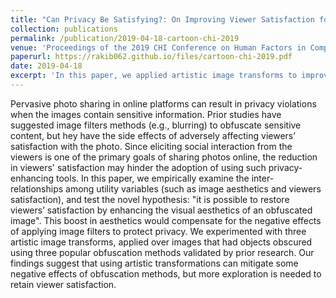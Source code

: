```yaml
---
title: "Can Privacy Be Satisfying?: On Improving Viewer Satisfaction for Privacy-Enhanced Photos Using Aesthetic Transforms"
collection: publications
permalink: /publication/2019-04-18-cartoon-chi-2019
venue: 'Proceedings of the 2019 CHI Conference on Human Factors in Computing Systems'
paperurl: https://rakib062.github.io/files/cartoon-chi-2019.pdf
date: 2019-04-18
excerpt: 'In this paper, we applied artistic image transforms to improve visual aesthetics of privacy-enhanced photos'
---
```


Pervasive photo sharing in online platforms can result in privacy violations when the images contain sensitive information. Prior studies have suggested image filters methods (e.g., blurring) to obfuscate sensitive content, but hey have the side effects of adversely affecting viewers’ satisfaction with the photo. Since eliciting social interaction from the viewers is one of the primary goals of sharing photos online, the reduction in viewers' satisfaction may hinder the adoption of using such privacy-enhancing tools. In this paper, we empirically examine the inter-relationships among utility variables (such as image aesthetics and viewers satisfaction), and test the novel hypothesis: "it is possible to restore viewers’ satisfaction by enhancing the visual aesthetics of an obfuscated image".  This boost in aesthetics would compensate for the negative effects of applying image filters to protect privacy.  We experimented with three artistic image transforms, applied over images that had objects obscured using three popular obfuscation methods validated by prior research. Our findings suggest that using artistic transformations can mitigate some negative effects of obfuscation methods, but more exploration is needed to retain viewer satisfaction.